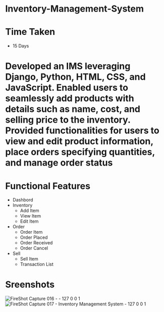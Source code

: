 # Inventory-Management-System

# Time Taken
- 15 Days

# Developed an IMS leveraging Django, Python, HTML, CSS, and JavaScript. Enabled users to seamlessly add products with details such as name, cost, and selling price to the inventory. Provided functionalities for users to view and edit product information, place orders specifying quantities, and manage order status

# Functional Features
- Dashbord
- Inventory
  - Add Item
  - View Item
  - Edit Item
- Order
  - Order Item
  - Order Placed
  - Order Received
  - Order Cancel
- Sell
  - Sell Item
  - Transaction List

# Sreenshots
![FireShot Capture 016 -  - 127 0 0 1](https://github.com/Mounika-Sangishetty/Inventory-Management-System/assets/127507517/dbc835df-bc5e-4afb-9449-37aa5a4ccbdf)
![FireShot Capture 017 - Inventory Management System - 127 0 0 1](https://github.com/Mounika-Sangishetty/Inventory-Management-System/assets/127507517/d7691ce5-3de0-4586-a447-105e8dc89277)



